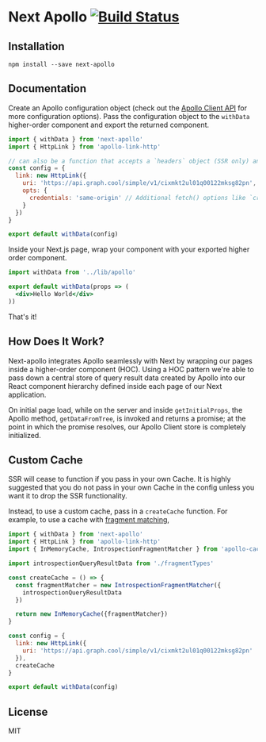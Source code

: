 Next Apollo [![Build Status](https://travis-ci.org/adamsoffer/next-apollo.svg?branch=master)](https://travis-ci.org/adamsoffer/next-apollo)
=========================
## Installation
```
npm install --save next-apollo
```

## Documentation
Create an Apollo configuration object (check out the [Apollo Client API](https://www.apollographql.com/docs/react/basics/setup.html#ApolloClient) for more configuration options). Pass the configuration object to the `withData` higher-order component and export the returned component.

```jsx
import { withData } from 'next-apollo'
import { HttpLink } from 'apollo-link-http'

// can also be a function that accepts a `headers` object (SSR only) and returns a config
const config = {
  link: new HttpLink({
    uri: 'https://api.graph.cool/simple/v1/cixmkt2ul01q00122mksg82pn', // Server URL (must be absolute)
    opts: {
      credentials: 'same-origin' // Additional fetch() options like `credentials` or `headers`
    }
  })
}

export default withData(config)
```
Inside your Next.js page, wrap your component with your exported higher order component.

```jsx
import withData from '../lib/apollo'

export default withData(props => (
  <div>Hello World</div>
))

```
That's it!

## How Does It Work?

Next-apollo integrates Apollo seamlessly with Next by wrapping our pages inside a higher-order component (HOC). Using a HOC pattern we're able to pass down a central store of query result data created by Apollo into our React component hierarchy defined inside each page of our Next application.

On initial page load, while on the server and inside `getInitialProps`, the Apollo method, `getDataFromTree`, is invoked and returns a promise; at the point in which the promise resolves, our Apollo Client store is completely initialized.

## Custom Cache

SSR will cease to function if you pass in your own Cache.
It is highly suggested that you do not pass in your own Cache in
the config unless you want it to drop the SSR functionality.

Instead, to use a custom cache, pass in a `createCache` function.
For example, to use a cache with [fragment matching],

```jsx
import { withData } from 'next-apollo'
import { HttpLink } from 'apollo-link-http'
import { InMemoryCache, IntrospectionFragmentMatcher } from 'apollo-cache-inmemory'

import introspectionQueryResultData from './fragmentTypes'

const createCache = () => {
  const fragmentMatcher = new IntrospectionFragmentMatcher({
    introspectionQueryResultData
  })

  return new InMemoryCache({fragmentMatcher})
}

const config = {
  link: new HttpLink({
    uri: 'https://api.graph.cool/simple/v1/cixmkt2ul01q00122mksg82pn'
  }),
  createCache
}

export default withData(config)
```

[fragment matching]: https://www.apollographql.com/docs/react/recipes/fragment-matching.html

## License

MIT
